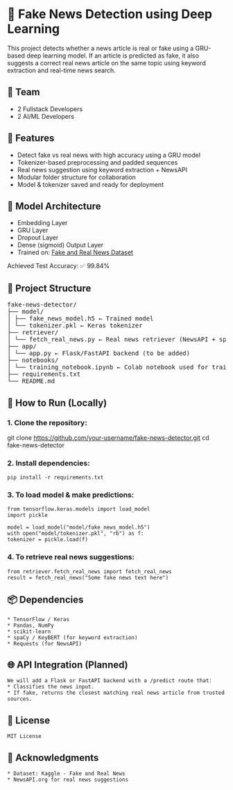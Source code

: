 # 📰 Fake News Detection using Deep Learning

This project detects whether a news article is real or fake using a GRU-based deep learning model. If an article is predicted as fake, it also suggests a correct real news article on the same topic using keyword extraction and real-time news search.

## 👥 Team

- 2 Fullstack Developers
- 2 AI/ML Developers

## 🚀 Features

- Detect fake vs real news with high accuracy using a GRU model
- Tokenizer-based preprocessing and padded sequences
- Real news suggestion using keyword extraction + NewsAPI
- Modular folder structure for collaboration
- Model & tokenizer saved and ready for deployment

## 🧠 Model Architecture

- Embedding Layer
- GRU Layer
- Dropout Layer
- Dense (sigmoid) Output Layer
- Trained on: [Fake and Real News Dataset](https://www.kaggle.com/datasets/clmentbisaillon/fake-and-real-news-dataset)

Achieved Test Accuracy: ✅ 99.84%

## 📂 Project Structure
<pre lang="markdown">
fake-news-detector/
├── model/
│ ├── fake_news_model.h5 ← Trained model
│ └── tokenizer.pkl ← Keras tokenizer
├── retriever/
│ └── fetch_real_news.py ← Real news retriever (NewsAPI + spaCy)
├── app/
│ └── app.py ← Flask/FastAPI backend (to be added)
├── notebooks/
│ └── training_notebook.ipynb ← Colab notebook used for training
├── requirements.txt
└── README.md
</pre>

## 🔧 How to Run (Locally)

### 1. Clone the repository:
   
   git clone https://github.com/your-username/fake-news-detector.git
   cd fake-news-detector

### 2. Install dependencies:

    pip install -r requirements.txt

### 3. To load model & make predictions:

    from tensorflow.keras.models import load_model
    import pickle

    model = load_model("model/fake_news_model.h5")
    with open("model/tokenizer.pkl", "rb") as f:
    tokenizer = pickle.load(f)

### 4. To retrieve real news suggestions:

    from retriever.fetch_real_news import fetch_real_news
    result = fetch_real_news("Some fake news text here")

## 📦 Dependencies

    * TensorFlow / Keras
    * Pandas, NumPy
    * scikit-learn
    * spaCy / KeyBERT (for keyword extraction)
    * Requests (for NewsAPI)

## 🌐 API Integration (Planned)

    We will add a Flask or FastAPI backend with a /predict route that:
    * Classifies the news input.
    * If fake, returns the closest matching real news article from trusted sources.

## 📜 License

    MIT License

## 📣 Acknowledgments

    * Dataset: Kaggle - Fake and Real News
    * NewsAPI.org for real news suggestions



